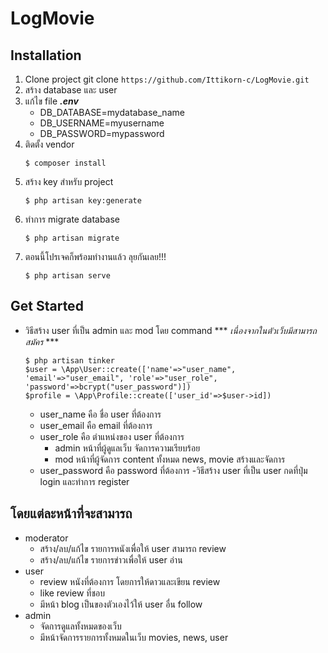 ﻿
# LogMovie
## Installation

1. Clone project git clone `https://github.com/Ittikorn-c/LogMovie.git`
2. สร้าง database และ user 
3. แก้ไข file ***.env***
   - DB_DATABASE=mydatabase_name
   - DB_USERNAME=myusername
   - DB_PASSWORD=mypassword
4. ติดตั้ง vendor 
   ```
   $ composer install
   ```
5. สร้าง key สำหรับ project
   ```
   $ php artisan key:generate
   ```
6. ทำการ migrate database
   ```
   $ php artisan migrate
   ```
7. ตอนนี้โปรเจคก็พร้อมทำงานแล้ว ลุยกันเลย!!!
   ```
   $ php artisan serve
   ```
   
## Get Started
   - วิธีสร้าง user ที่เป็น admin และ mod โดย command *** *เนื่องจากในตัวเว็บมีสามารถสมัคร* ***
      ```
      $ php artisan tinker
      $user = \App\User::create(['name'=>"user_name", 'email'=>"user_email", 'role'=>"user_role", 'password'=>bcrypt("user_password")])
      $profile = \App\Profile::create(['user_id'=>$user->id])
      ```
      - user_name คือ ชื่อ user ที่ต้องการ
      - user_email คือ email ที่ต้องการ
      - user_role คือ ตำแหน่งของ user ที่ต้องการ
         - admin หน้าที่ผู้ดูแลเว็บ จัดการความเรียบร้อย
         - mod หน้าที่ผู้จัดการ content ทั้งหมด news, movie สร้างและจัดการ
      - user_password คือ password ที่ต้องการ
   -วิธีสร้าง user ที่เป็น user 
      กดที่ปุ่ม login และทำการ register
  
## โดยแต่ละหน้าที่จะสามารถ
   - moderator 
      - สร้าง/ลบ/แก้ไข รายการหนังเพื่อให้ user สามารถ review 
      - สร้าง/ลบ/แก้ไข รายการข่าวเพื่อให้ user อ่าน 
   - user
      - review หนังที่ต้องการ โดยการให้ดาวและเขียน review
      - like review ที่ชอบ
      - มีหน้า blog เป็นของตัวเองไว้ให้ user อื่น follow
   - admin
      - จัดการดูแลทั้งหมดของเว็บ
      - มีหน้าจัดการรายการทั้งหมดในเว็บ movies, news, user
